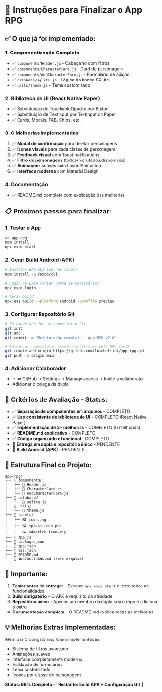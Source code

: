 # 🚀 Instruções para Finalizar o App RPG

## ✅ O que já foi implementado:

### 1. **Componentização Completa**
- ✅ `components/Header.js` - Cabeçalho com filtros
- ✅ `components/CharacterCard.js` - Card de personagem
- ✅ `components/AddCharacterForm.js` - Formulário de adição
- ✅ `database/sqlite.js` - Lógica do banco SQLite
- ✅ `utils/theme.js` - Tema customizado

### 2. **Biblioteca de UI (React Native Paper)**
- ✅ Substituição de TouchableOpacity por Button
- ✅ Substituição de TextInput por TextInput do Paper
- ✅ Cards, Modals, FAB, Chips, etc.

### 3. **6 Melhorias Implementadas**
1. ✅ **Modal de confirmação** para deletar personagens
2. ✅ **Ícones visuais** para cada classe de personagem
3. ✅ **Feedback visual** com Toast notifications
4. ✅ **Filtro de personagens** (todos/recrutados/disponíveis)
5. ✅ **Animações** suaves com LayoutAnimation
6. ✅ **Interface moderna** com Material Design

### 4. **Documentação**
- ✅ README.md completo com explicação das melhorias

## 📋 Próximos passos para finalizar:

### 1. **Testar o App**
```bash
cd app-rpg
npm install
npx expo start
```

### 2. **Gerar Build Android (APK)**
```bash
# Instalar EAS CLI (se não tiver)
npm install -g @expo/cli

# Login no Expo (criar conta se necessário)
npx expo login

# Gerar build
npx eas build --platform android --profile preview
```

### 3. **Configurar Repositório Git**
```bash
# Se ainda não for um repositório Git
git init
git add .
git commit -m "Refatoração completa - App RPG v2.0"

# Adicionar repositório remoto (substituir pela URL real)
git remote add origin https://github.com/luschettini/app-rpg.git
git push -u origin main
```

### 4. **Adicionar Colaborador**
- Ir no GitHub → Settings → Manage access → Invite a collaborator
- Adicionar o colega da dupla

## 🎯 Critérios de Avaliação - Status:

- ✅ **Separação de componentes em arquivos** - COMPLETO
- ✅ **Uso consistente de biblioteca de UI** - COMPLETO (React Native Paper)
- ✅ **Implementação de 3+ melhorias** - COMPLETO (6 melhorias)
- ✅ **README.md explicativo** - COMPLETO
- ✅ **Código organizado e funcional** - COMPLETO
- 🔄 **Entrega em dupla e repositório único** - PENDENTE
- 🔄 **Build Android (APK)** - PENDENTE

## 📁 Estrutura Final do Projeto:

```
app-rpg/
├── 📁 components/
│   ├── 📄 Header.js
│   ├── 📄 CharacterCard.js
│   └── 📄 AddCharacterForm.js
├── 📁 database/
│   └── 📄 sqlite.js
├── 📁 utils/
│   └── 📄 theme.js
├── 📁 assets/
│   ├── 🖼️ icon.png
│   ├── 🖼️ splash-icon.png
│   └── 🖼️ adaptive-icon.png
├── 📄 App.js
├── 📄 package.json
├── 📄 app.json
├── 📄 eas.json
├── 📄 README.md
└── 📄 INSTRUCTIONS.md (este arquivo)
```

## 🚨 Importante:

1. **Testar antes de entregar** - Execute `npx expo start` e teste todas as funcionalidades
2. **Build obrigatório** - O APK é requisito da atividade
3. **Repositório único** - Apenas um membro da dupla cria o repo e adiciona o outro
4. **Documentação completa** - O README.md explica todas as melhorias

## 💡 Melhorias Extras Implementadas:

Além das 3 obrigatórias, foram implementadas:
- Sistema de filtros avançado
- Animações suaves
- Interface completamente moderna
- Validação de formulários
- Tema customizado
- Ícones por classe de personagem

**Status: 98% Completo** ✅
**Restante: Build APK + Configuração Git** 🔄
